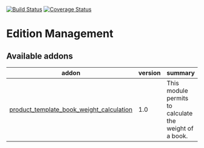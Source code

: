[![Build Status](https://travis-ci.org/OCA/edition-mgmt.svg?branch=8.0)](https://travis-ci.org/OCA/edition-mgmt)
[![Coverage Status](https://coveralls.io/repos/OCA/edition-mgmt/badge.png?branch=8.0)](https://coveralls.io/r/OCA/edition-mgmt?branch=8.0)

# Edition Management

[//]: # (addons)
Available addons
----------------
addon | version | summary
--- | --- | ---
[product_template_book_weight_calculation](product_template_book_weight_calculation/) | 1.0 | This module permits to calculate the weight of a book.

[//]: # (end addons)
